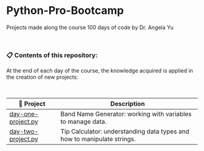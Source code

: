 # Python-Pro-Bootcamp
 Projects made along the course 100 days of code by Dr. Angela Yu 

&nbsp;

### **📋 Contents of this repository:**
At the end of each day of the course, the knowledge acquired is applied in the creation of new projects:

&nbsp;

📂 Project       | Description
---------     | ------
[day-one-project.py](Python-Pro-Bootcamp/Projects/day-one-project.py)           | Band Name Generator: working with variables to manage data.
[day-two-project.py](Python-Pro-Bootcamp/Projects/day-two-project.py)           | Tip Calculator: understanding data types and how to manipulate strings.


